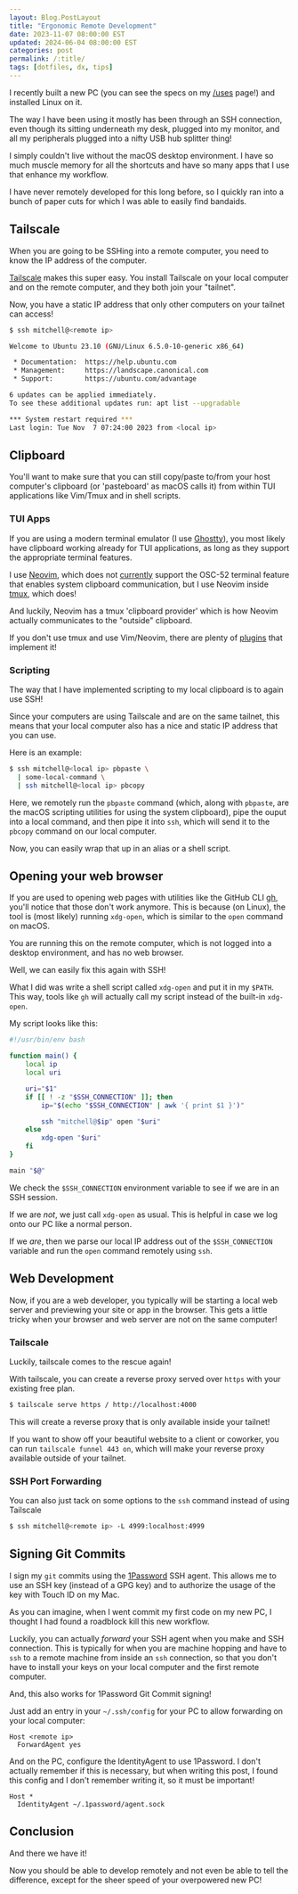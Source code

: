 ```yaml
---
layout: Blog.PostLayout
title: "Ergonomic Remote Development"
date: 2023-11-07 08:00:00 EST
updated: 2024-06-04 08:00:00 EST
categories: post
permalink: /:title/
tags: [dotfiles, dx, tips]
---
```


I recently built a new PC (you can see the specs on my [/uses](/uses) page!) and installed Linux on it.

The way I have been using it mostly has been through an SSH connection, even though its sitting underneath my desk, plugged into my monitor, and all my peripherals plugged into a nifty USB hub splitter thing!

I simply couldn't live without the macOS desktop environment. I have so much muscle memory for all the shortcuts and have so many apps that I use that enhance my workflow.

I have never remotely developed for this long before, so I quickly ran into a bunch of paper cuts for which I was able to easily find bandaids.

## Tailscale

When you are going to be SSHing into a remote computer, you need to know the IP address of the computer.

[Tailscale](https://tailscale.com/) makes this super easy. You install Tailscale on your local computer and on the remote computer, and they both join your "tailnet".

Now, you have a static IP address that only other computers on your tailnet can access!

```bash
$ ssh mitchell@<remote ip>

Welcome to Ubuntu 23.10 (GNU/Linux 6.5.0-10-generic x86_64)

 * Documentation:  https://help.ubuntu.com
 * Management:     https://landscape.canonical.com
 * Support:        https://ubuntu.com/advantage

6 updates can be applied immediately.
To see these additional updates run: apt list --upgradable

*** System restart required ***
Last login: Tue Nov  7 07:24:00 2023 from <local ip>
```

## Clipboard

You'll want to make sure that you can still copy/paste to/from your host computer's clipboard (or 'pasteboard' as macOS calls it) from within TUI applications like Vim/Tmux and in shell scripts.

### TUI Apps

If you are using a modern terminal emulator (I use [Ghostty](https://mitchellh.com/ghostty)), you most likely have clipboard working already for TUI applications, as long as they support the appropriate terminal features.

I use [Neovim](https://neovim.io/), which does not [currently](https://github.com/neovim/neovim/pull/25872) support the OSC-52 terminal feature that enables system clipboard communication, but I use Neovim inside [tmux](https://github.com/tmux/tmux), which does!

And luckily, Neovim has a tmux 'clipboard provider' which is how Neovim actually communicates to the "outside" clipboard.

If you don't use tmux and use Vim/Neovim, there are plenty of [plugins](https://github.com/ojroques/vim-oscyank) that implement it!

### Scripting

The way that I have implemented scripting to my local clipboard is to again use SSH!

Since your computers are using Tailscale and are on the same tailnet, this means that your local computer also has a nice and static IP address that you can use.

Here is an example:

```sh
$ ssh mitchell@<local ip> pbpaste \
  | some-local-command \
  | ssh mitchell@<local ip> pbcopy
```

Here, we remotely run the `pbpaste` command (which, along with `pbpaste`, are the macOS scripting utilities for using the system clipboard), pipe the ouput into a local command, and then pipe it into `ssh`, which will send it to the `pbcopy` command on our local computer.

Now, you can easily wrap that up in an alias or a shell script.

## Opening your web browser

If you are used to opening web pages with utilities like the GitHub CLI [gh](https://cli.github.com/), you'll notice that those don't work anymore. This is because (on Linux), the tool is (most likely) running `xdg-open`, which is similar to the `open` command on macOS.

You are running this on the remote computer, which is not logged into a desktop environment, and has no web browser.

Well, we can easily fix this again with SSH!

What I did was write a shell script called `xdg-open` and put it in my `$PATH`. This way, tools like `gh` will actually call my script instead of the built-in `xdg-open`.

My script looks like this:

```bash
#!/usr/bin/env bash

function main() {
	local ip
	local uri

	uri="$1"
	if [[ ! -z "$SSH_CONNECTION" ]]; then
		ip="$(echo "$SSH_CONNECTION" | awk '{ print $1 }')"

		ssh "mitchell@$ip" open "$uri"
	else
		xdg-open "$uri"
	fi
}

main "$@"
```

We check the `$SSH_CONNECTION` environment variable to see if we are in an SSH session.

If we are _not_, we just call `xdg-open` as usual. This is helpful in case we log onto our PC like a normal person.

If we _are_, then we parse our local IP address out of the `$SSH_CONNECTION` variable and run the `open` command remotely using `ssh`.


## Web Development

Now, if you are a web developer, you typically will be starting a local web server and previewing your site or app in the browser. This gets a little tricky when your browser and web server are not on the same computer!

### Tailscale

Luckily, tailscale comes to the rescue again!

With tailscale, you can create a reverse proxy served over `https` with your existing free plan.


```bash
$ tailscale serve https / http://localhost:4000
```

This will create a reverse proxy that is only available inside your tailnet!

If you want to show off your beautiful website to a client or coworker, you can run `tailscale funnel 443 on`, which will make your reverse proxy available outside of your tailnet.

### SSH Port Forwarding

You can also just tack on some options to the `ssh` command instead of using Tailscale

```bash
$ ssh mitchell@<remote ip> -L 4999:localhost:4999
```

## Signing Git Commits

I sign my `git` commits using the [1Password](https://1password.com/) SSH agent. This allows me to use an SSH key (instead of a GPG key) and to authorize the usage of the key with Touch ID on my Mac.

As you can imagine, when I went commit my first code on my new PC, I thought I had found a roadblock kill this new workflow.


Luckily, you can actually _forward_ your SSH agent when you make and SSH connection. This is typically for when you are machine hopping and have to `ssh` to a remote machine from inside an `ssh` connection, so that you don't have to install your keys on your local computer and the first remote computer.

And, this also works for 1Password Git Commit signing!

Just add an entry in your `~/.ssh/config` for your PC to allow forwarding on your local computer:

```ssh
Host <remote ip>
  ForwardAgent yes
```

And on the PC, configure the IdentityAgent to use 1Password. I don't actually remember if this is necessary, but when writing this post, I found this config and I don't remember writing it, so it must be important!
 
```ssh
Host *
  IdentityAgent ~/.1password/agent.sock
```

## Conclusion

And there we have it! 

Now you should be able to develop remotely and not even be able to tell the difference, except for the sheer speed of your overpowered new PC!
